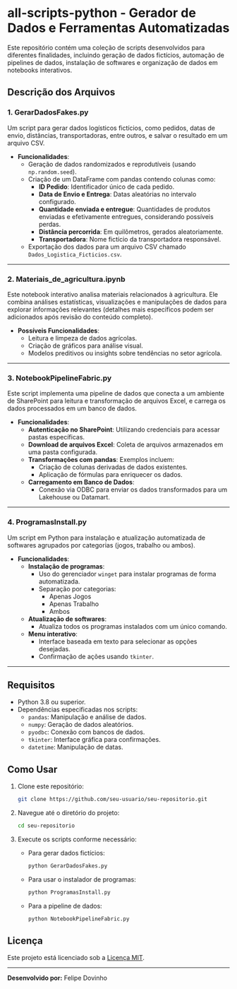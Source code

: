 # all-scripts-python - Gerador de Dados e Ferramentas Automatizadas

Este repositório contém uma coleção de scripts desenvolvidos para diferentes finalidades, incluindo geração de dados fictícios, automação de pipelines de dados, instalação de softwares e organização de dados em notebooks interativos.

## Descrição dos Arquivos

### 1. GerarDadosFakes.py
Um script para gerar dados logísticos fictícios, como pedidos, datas de envio, distâncias, transportadoras, entre outros, e salvar o resultado em um arquivo CSV.

- **Funcionalidades**:
  - Geração de dados randomizados e reprodutíveis (usando `np.random.seed`).
  - Criação de um DataFrame com pandas contendo colunas como:
    - **ID Pedido**: Identificador único de cada pedido.
    - **Data de Envio e Entrega**: Datas aleatórias no intervalo configurado.
    - **Quantidade enviada e entregue**: Quantidades de produtos enviadas e efetivamente entregues, considerando possíveis perdas.
    - **Distância percorrida**: Em quilômetros, gerados aleatoriamente.
    - **Transportadora**: Nome fictício da transportadora responsável.
  - Exportação dos dados para um arquivo CSV chamado `Dados_Logistica_Ficticios.csv`.

---

### 2. Materiais_de_agricultura.ipynb
Este notebook interativo analisa materiais relacionados à agricultura. Ele combina análises estatísticas, visualizações e manipulações de dados para explorar informações relevantes (detalhes mais específicos podem ser adicionados após revisão do conteúdo completo).

- **Possíveis Funcionalidades**:
  - Leitura e limpeza de dados agrícolas.
  - Criação de gráficos para análise visual.
  - Modelos preditivos ou insights sobre tendências no setor agrícola.

---

### 3. NotebookPipelineFabric.py
Este script implementa uma pipeline de dados que conecta a um ambiente de SharePoint para leitura e transformação de arquivos Excel, e carrega os dados processados em um banco de dados.

- **Funcionalidades**:
  - **Autenticação no SharePoint**: Utilizando credenciais para acessar pastas específicas.
  - **Download de arquivos Excel**: Coleta de arquivos armazenados em uma pasta configurada.
  - **Transformações com pandas**: Exemplos incluem:
    - Criação de colunas derivadas de dados existentes.
    - Aplicação de fórmulas para enriquecer os dados.
  - **Carregamento em Banco de Dados**:
    - Conexão via ODBC para enviar os dados transformados para um Lakehouse ou Datamart.

---

### 4. ProgramasInstall.py
Um script em Python para instalação e atualização automatizada de softwares agrupados por categorias (jogos, trabalho ou ambos).

- **Funcionalidades**:
  - **Instalação de programas**:
    - Uso do gerenciador `winget` para instalar programas de forma automatizada.
    - Separação por categorias:
      - Apenas Jogos
      - Apenas Trabalho
      - Ambos
  - **Atualização de softwares**:
    - Atualiza todos os programas instalados com um único comando.
  - **Menu interativo**:
    - Interface baseada em texto para selecionar as opções desejadas.
    - Confirmação de ações usando `tkinter`.

---

## Requisitos

- Python 3.8 ou superior.
- Dependências especificadas nos scripts:
  - `pandas`: Manipulação e análise de dados.
  - `numpy`: Geração de dados aleatórios.
  - `pyodbc`: Conexão com bancos de dados.
  - `tkinter`: Interface gráfica para confirmações.
  - `datetime`: Manipulação de datas.

## Como Usar

1. Clone este repositório:
   ```bash
   git clone https://github.com/seu-usuario/seu-repositorio.git
   ```
2. Navegue até o diretório do projeto:
   ```bash
   cd seu-repositorio
   ```
3. Execute os scripts conforme necessário:

   - Para gerar dados fictícios:
     ```bash
     python GerarDadosFakes.py
     ```
   - Para usar o instalador de programas:
     ```bash
     python ProgramasInstall.py
     ```
   - Para a pipeline de dados:
     ```bash
     python NotebookPipelineFabric.py
     ```

## Licença

Este projeto está licenciado sob a [Licença MIT](LICENSE).

---

**Desenvolvido por:** Felipe Dovinho
